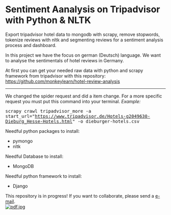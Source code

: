 # Sentiment Aanalysis on Tripadvisor with Python & NLTK
Export tripadvisor hotel data to mongodb with scrapy, 
remove stopwords, tokenize reviews with nltk and segmenting reviews for a sentiment analysis process and dashboard.

In this project we have the focus on german (Deutsch) language. We want to analyse the sentimentals of hotel reviews in Germany.<br>

At first you can get your needed raw data with python and scrapy framework from tripadvisor with this repository: <br>
https://github.com/monkeylearn/hotel-review-analysis

<hr>

We changed the spider request and did a item change. For a more specific request you must put this command into your terminal. <em>Example:</em>

<kbd>scrapy crawl tripadvisor_more -a start_url="https://www.tripadvisor.de/Hotels-g2049630-Dieburg_Hesse-Hotels.html" -o dieburger-hotels.csv </kbd>
<br>

Needful python packages to install:
- pymongo
- nltk

Needful Database to install:
- MongoDB

Needful python framework to install:
- Django

This repository is in progress! If you want to collaborate, please send a <a href="mailto:uenvert90@googlemail.com">e-mail</a>. 
<br>
[![pdf.jpg](https://s29.postimg.org/j0rz7ch53/sentiment_analysis_projekt.jpg)](https://postimg.org/image/f4enbcw5f/)
